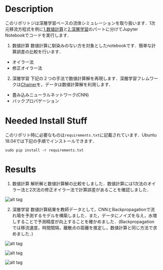 # Description

このリポリトジは深層学習ベースの流体シミュレーションを取り扱います．1次元移流方程式を例に[1.数値計算](https://github.com/yutaeis/deep-learning-based-computational-fluid-dynamics/blob/master/src/cfd_1d_convectioin.ipynb)と[2.深層学習](https://github.com/yutaeis/deep-learning-based-computational-fluid-dynamics/blob/master/src/dl_1d_convectioin.ipynb)のパートに分けてJupyter Notebookでコードを実行します．

1. 数値計算
数値計算に馴染みのない方を対象としたnotebookです．簡単な計算誤差の比較を行います．
- オイラー法
- 修正オイラー法

2. 深層学習
下記の２つの手法で数値計算解を再現します．深層学習フレムワークは[Chainer](https://chainer.org/)を，データは数値計算解を利用します．
- 畳み込みニューラルネットワーク(CNN)
- バックプロパゲーション


# Needed Install Stuff
このリポリト時に必要なものは```requirements.txt```に記載されています．Ubuntu 18.04では下記の手順でインストールできます．

```
sudo pip install -r requirements.txt
```


# Results

1. 数値計算
解析解と数値計算解の比較をしました．数値計算には1次法のオイラー法と2次法の修正オイラー法で計算誤差があることを確認しました．

![alt tag](./results/cfd-1d-convection.gif)

2. 深層学習
数値計算結果を教師データとして，CNNとBackpropagationで流れ場を予測するモデルを構築しました．また，データにノイズを与え，水増しすることで予測精度が向上することを確かめました．(Backpropagationでは移流速度，時間間隔，離散点の距離を推定し，数値計算と同じ方法で求めました．)

![alt tag](https://github.com/yutaeis/deep-learning-based-computational-fluid-dynamics/results/cnn-1d-convection.gif)

![alt tag](https://github.com/yutaeis/deep-learning-based-computational-fluid-dynamics/results/cnn-noise-1d-convection.gif)

![alt tag](https://github.com/yutaeis/deep-learning-based-computational-fluid-dynamics/results/backprop-1d-convection.gif)
